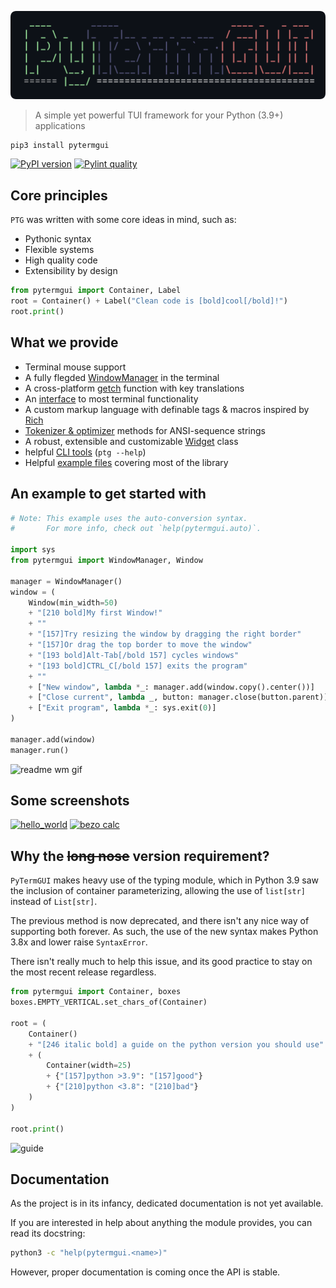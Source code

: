 <!-- TODO: these colors could be randomly generated -->
![title](https://github.com/bczsalba/pytermgui/raw/master/assets/title.png)

> A simple yet powerful TUI framework for your Python (3.9+) applications
```
pip3 install pytermgui
```

[![PyPI version](https://raw.githubusercontent.com/bczsalba/pytermgui/master/assets/version.svg)](https://pypi.org/project/pytermgui)
[![Pylint quality](https://raw.githubusercontent.com/bczsalba/pytermgui/master/assets/quality.svg)](https://github.com/bczsalba/pytermgui/blob/master/utils/create_badge.py)


Core principles
---------------

<!-- Look into rewording this -->
`PTG` was written with some core ideas in mind, such as:
- Pythonic syntax
- Flexible systems
- High quality code
- Extensibility by design

```python
from pytermgui import Container, Label
root = Container() + Label("Clean code is [bold]cool[/bold]!")
root.print()
```

What we provide
---------------

- Terminal mouse support
- A fully flegded [WindowManager](https://github.com/bczsalba/pytermgui/blob/master/pytermgui/window_manager.py) in the terminal
- A cross-platform [getch](https://github.com/bczsalba/pytermgui/blob/master/pytermgui/input.py) function with key translations
- An [interface](https://github.com/bczsalba/pytermgui/blob/master/pytermgui/ansi_interface.py) to most terminal functionality
- A custom markup language with definable tags & macros inspired by [Rich](https://github.com/willmcgugan/rich/tree/master/rich)
- [Tokenizer & optimizer](https://github.com/bczsalba/pytermgui/blob/master/pytermgui/parser.py) methods for ANSI-sequence strings
- A robust, extensible and customizable [Widget](https://github.com/bczsalba/pytermgui/blob/master/pytermgui/widgets) class
- helpful [CLI tools](https://github.com/bczsalba/pytermgui/blob/master/pytermgui/cmd.py) (`ptg --help`)
- Helpful [example files](https://github.com/bczsalba/pytermgui/blob/master/pytermgui/examples) covering most of the library


An example to get started with
------------------------------
```python
# Note: This example uses the auto-conversion syntax. 
#       For more info, check out `help(pytermgui.auto)`.

import sys
from pytermgui import WindowManager, Window

manager = WindowManager()
window = (
    Window(min_width=50)
    + "[210 bold]My first Window!"
    + ""
    + "[157]Try resizing the window by dragging the right border"
    + "[157]Or drag the top border to move the window"
    + "[193 bold]Alt-Tab[/bold 157] cycles windows"
    + "[193 bold]CTRL_C[/bold 157] exits the program"
    + ""
    + ["New window", lambda *_: manager.add(window.copy().center())]
    + ["Close current", lambda _, button: manager.close(button.parent)]
    + ["Exit program", lambda *_: sys.exit(0)]
)

manager.add(window)
manager.run()

```

<!-- TODO: Figure out a better quality for this -->
![readme wm gif](https://github.com/bczsalba/pytermgui/raw/master/assets/readme_wm.gif)

Some screenshots
----------------

[![hello_world](https://github.com/bczsalba/pytermgui/raw/master/assets/hello_world.png)](https://github.com/bczsalba/pytermgui/blob/master/examples/hello_world.py)
[![bezo calc](https://github.com/bczsalba/pytermgui/raw/master/assets/bezocalc.png)](https://github.com/bczsalba/pytermgui/blob/master/examples/bezocalc.py)

Why the ~~long nose~~ version requirement?
------------------------------------------

`PyTermGUI` makes heavy use of the typing module, which in Python 3.9 saw the inclusion of container parameterizing, allowing the use of `list[str]` instead of `List[str]`.

The previous method is now deprecated, and there isn't any nice way of supporting both forever. As such, the use of the new syntax makes Python 3.8x and lower raise `SyntaxError`.

There isn't really much to help this issue, and its good practice to stay on the most recent release regardless.

```python
from pytermgui import Container, boxes
boxes.EMPTY_VERTICAL.set_chars_of(Container)

root = (
    Container()
    + "[246 italic bold] a guide on the python version you should use"
    + (
        Container(width=25)
        + {"[157]python >3.9": "[157]good"}
        + {"[210]python <3.8": "[210]bad"}
    )
)

root.print()
```

![guide](https://github.com/bczsalba/pytermgui/raw/master/assets/version_guide.png)

Documentation
-------------

As the project is in its infancy, dedicated documentation is not yet available. 

If you are interested in help about anything the module provides, you can read its docstring:
```bash
python3 -c "help(pytermgui.<name>)"
```

However, proper documentation is coming once the API is stable.
